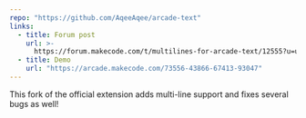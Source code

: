 ```yaml
---
repo: "https://github.com/AqeeAqee/arcade-text"
links:
  - title: Forum post
    url: >-
      https://forum.makecode.com/t/multilines-for-arcade-text/12555?u=unsignedarduino
  - title: Demo
    url: "https://arcade.makecode.com/73556-43866-67413-93047"
---
```


This fork of the official extension adds multi-line support and fixes several bugs as well!
